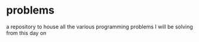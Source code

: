 # problems
a repository to house all the various programming problems I will be solving from this day on
